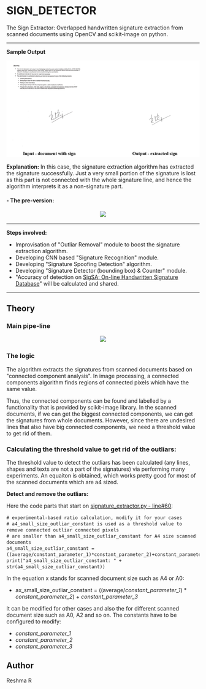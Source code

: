 # SIGN_DETECTOR

 The Sign Extractor: Overlapped handwritten signature extraction from scanned documents using OpenCV and scikit-image on python. 

---

**Sample Output**

<p align="center">
  <img src="https://github.com/RechRaj/SIGN_DETECTOR/blob/main/imager.png" | width=750>
</p>

**Explanation:** In this case, the signature extraction algorithm has extracted the signature successfully. Just a very small portion of the signature is lost as this part is not connected with the whole signature line, and hence the algorithm interprets it as a non-signature part.


#### - The pre-version:
<p align="center">
  <img src="https://user-images.githubusercontent.com/22610163/47291471-73781000-d60c-11e8-9e5c-34699d91c73e.gif" | width=450>
</p>

---

**Steps involved:**

- Improvisation of "Outliar Removal" module to boost the signature extraction algorithm.
- Developing CNN based "Signature Recognition" module.
- Developing "Signature Spoofing Detection" algorithm.
- Developing "Signature Detector (bounding box) & Counter" module.
- "Accuracy of detection on [SigSA: On-line Handwritten Signature Database](http://research.sabanciuniv.edu/13568/1/SigDB.pdf)" will be calculated and shared.

---


## Theory

### Main pipe-line

<p align="center">
  <img src="https://user-images.githubusercontent.com/22610163/47617314-f00c6200-dad6-11e8-8ebf-c45a391b378b.jpg">
</p>

### The logic 
The algorithm extracts the signatures from scanned documents based on "connected component analysis". In image processing, a connected components algorithm finds regions of connected pixels which have the same value.

Thus, the connected components can be found and labelled by a functionality that is provided by scikit-image library. In the scanned documents, if we can get the biggest connected components, we can get the signatures from whole documents. However, since there are undesired lines that also have big connected components, we need a threshold value to get rid of them.

### Calculating the threshold value to get rid of the outliars:

The threshold value to detect the outliars has been calculated (any lines, shapes and texts are not a part of the signatures) via performing many experiments. An equaiton is obtained, which works pretty good for most of the scanned documents which are a4 sized.

**Detect and remove the outliars:**

Here the code parts that start on [signature_extractor.py - line#60](https://github.com/ahmetozlu/signature_extractor/blob/master/signature_extractor.py#L60):

    # experimental-based ratio calculation, modify it for your cases
    # a4_small_size_outliar_constant is used as a threshold value to remove connected outliar connected pixels
    # are smaller than a4_small_size_outliar_constant for A4 size scanned documents
    a4_small_size_outliar_constant = ((average/constant_parameter_1)*constant_parameter_2)+constant_parameter_3
    print("a4_small_size_outliar_constant: " + str(a4_small_size_outliar_constant))

In the equation x stands for scanned document size such as A4 or A0:

- ax_small_size_outliar_constant = ((average/*constant_parameter_1*) * *constant_parameter_2*) + *constant_parameter_3*

It can be modified for other cases and also the for different scanned document size such as A0, A2 and so on. The constants have to be configured to modify:

  - *constant_parameter_1*
  - *constant_parameter_2*
  - *constant_parameter_3*



## Author
Reshma R
